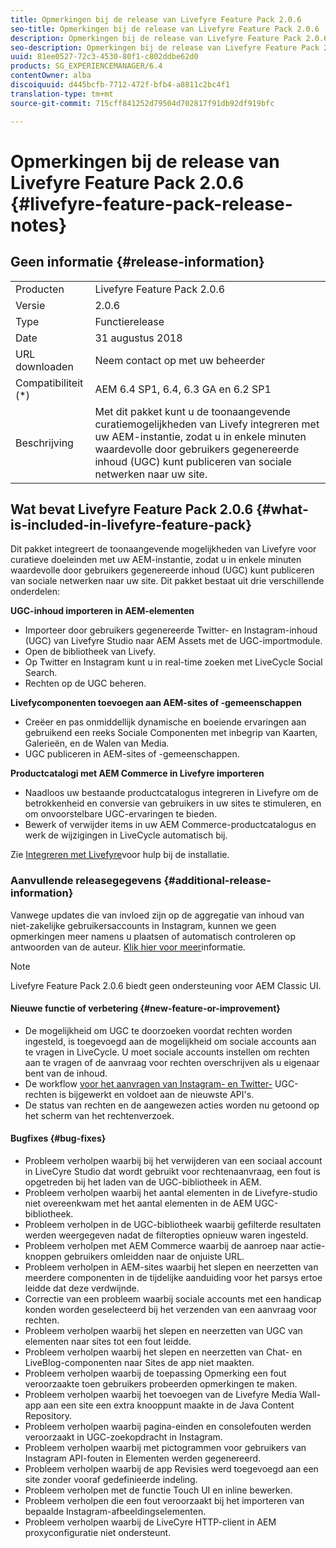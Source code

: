 ```yaml
---
title: Opmerkingen bij de release van Livefyre Feature Pack 2.0.6
seo-title: Opmerkingen bij de release van Livefyre Feature Pack 2.0.6
description: Opmerkingen bij de release van Livefyre Feature Pack 2.0.6
seo-description: Opmerkingen bij de release van Livefyre Feature Pack 2.0.6
uuid: 81ee0527-72c3-4530-80f1-c802ddbe62d0
products: SG_EXPERIENCEMANAGER/6.4
contentOwner: alba
discoiquuid: d445bcfb-7712-472f-bfb4-a8811c2bc4f1
translation-type: tm+mt
source-git-commit: 715cff841252d79504d702817f91db92df919bfc

---
```



# Opmerkingen bij de release van Livefyre Feature Pack 2.0.6 {#livefyre-feature-pack-release-notes}

## Geen informatie {#release-information}

<table> 
 <tbody>
  <tr>
   <td>Producten</td> 
   <td>Livefyre Feature Pack 2.0.6</td> 
  </tr>
  <tr>
   <td>Versie</td> 
   <td>2.0.6</td> 
  </tr>
  <tr>
   <td>Type</td> 
   <td>Functierelease</td> 
  </tr>
  <tr>
   <td>Date</td> 
   <td>31 augustus 2018</td> 
  </tr>
  <tr>
   <td>URL downloaden<br /> </td> 
   <td>Neem contact op met uw beheerder</td> 
  </tr>
  <tr>
   <td>Compatibiliteit (*)</td> 
   <td>AEM 6.4 SP1, 6.4, 6.3 GA en 6.2 SP1</td> 
  </tr>
  <tr>
   <td>Beschrijving</td> 
   <td>Met dit pakket kunt u de toonaangevende curatiemogelijkheden van Livefy integreren met uw AEM-instantie, zodat u in enkele minuten waardevolle door gebruikers gegenereerde inhoud (UGC) kunt publiceren van sociale netwerken naar uw site.</td> 
  </tr>
 </tbody>
</table>

## Wat bevat Livefyre Feature Pack 2.0.6 {#what-is-included-in-livefyre-feature-pack}

Dit pakket integreert de toonaangevende mogelijkheden van Livefyre voor curatieve doeleinden met uw AEM-instantie, zodat u in enkele minuten waardevolle door gebruikers gegenereerde inhoud (UGC) kunt publiceren van sociale netwerken naar uw site. Dit pakket bestaat uit drie verschillende onderdelen:

**UGC-inhoud importeren in AEM-elementen**

* Importeer door gebruikers gegenereerde Twitter- en Instagram-inhoud (UGC) van Livefyre Studio naar AEM Assets met de UGC-importmodule.
* Open de bibliotheek van Livefy.
* Op Twitter en Instagram kunt u in real-time zoeken met LiveCycle Social Search.
* Rechten op de UGC beheren.

**Livefycomponenten toevoegen aan AEM-sites of -gemeenschappen**

* Creëer en pas onmiddellijk dynamische en boeiende ervaringen aan gebruikend een reeks Sociale Componenten met inbegrip van Kaarten, Galerieën, en de Walen van Media.
* UGC publiceren in AEM-sites of -gemeenschappen.

**Productcatalogi met AEM Commerce in Livefyre importeren**

* Naadloos uw bestaande productcatalogus integreren in Livefyre om de betrokkenheid en conversie van gebruikers in uw sites te stimuleren, en om onvoorstelbare UGC-ervaringen te bieden.
* Bewerk of verwijder items in uw AEM Commerce-productcatalogus en werk de wijzigingen in LiveCycle automatisch bij.

Zie [Integreren met Livefyre](https://https://helpx.adobe.com/experience-manager/6-4/sites/administering/using/livefyre.html)voor hulp bij de installatie.

### Aanvullende releasegegevens {#additional-release-information}

Vanwege updates die van invloed zijn op de aggregatie van inhoud van niet-zakelijke gebruikersaccounts in Instagram, kunnen we geen opmerkingen meer namens u plaatsen of automatisch controleren op antwoorden van de auteur. [Klik hier voor meer](https://developers.facebook.com/blog/post/2018/04/04/facebook-api-platform-product-changes/)informatie.

>[!NOTE]
>
>Livefyre Feature Pack 2.0.6 biedt geen ondersteuning voor AEM Classic UI.

#### Nieuwe functie of verbetering {#new-feature-or-improvement}

* De mogelijkheid om UGC te doorzoeken voordat rechten worden ingesteld, is toegevoegd aan de mogelijkheid om sociale accounts aan te vragen in LiveCycle. U moet sociale accounts instellen om rechten aan te vragen of de aanvraag voor rechten overschrijven als u eigenaar bent van de inhoud.
* De workflow [voor het aanvragen van Instagram- en Twitter-](https://https://helpx.adobe.com/experience-manager/6-4/sites/administering/using/livefyre.html) UGC-rechten is bijgewerkt en voldoet aan de nieuwste API&#39;s.
* De status van rechten en de aangewezen acties worden nu getoond op het scherm van het rechtenverzoek.

#### Bugfixes {#bug-fixes}

* Probleem verholpen waarbij bij het verwijderen van een sociaal account in LiveCyre Studio dat wordt gebruikt voor rechtenaanvraag, een fout is opgetreden bij het laden van de UGC-bibliotheek in AEM.
* Probleem verholpen waarbij het aantal elementen in de Livefyre-studio niet overeenkwam met het aantal elementen in de AEM UGC-bibliotheek.
* Probleem verholpen in de UGC-bibliotheek waarbij gefilterde resultaten werden weergegeven nadat de filteropties opnieuw waren ingesteld.
* Probleem verholpen met AEM Commerce waarbij de aanroep naar actie-knoppen gebruikers omleidden naar de onjuiste URL.
* Probleem verholpen in AEM-sites waarbij het slepen en neerzetten van meerdere componenten in de tijdelijke aanduiding voor het parsys ertoe leidde dat deze verdwijnde.
* Correctie van een probleem waarbij sociale accounts met een handicap konden worden geselecteerd bij het verzenden van een aanvraag voor rechten.
* Probleem verholpen waarbij het slepen en neerzetten van UGC van elementen naar sites tot een fout leidde.
* Probleem verholpen waarbij het slepen en neerzetten van Chat- en LiveBlog-componenten naar Sites de app niet maakten.
* Probleem verholpen waarbij de toepassing Opmerking een fout veroorzaakte toen gebruikers probeerden opmerkingen te maken.
* Probleem verholpen waarbij het toevoegen van de Livefyre Media Wall-app aan een site een extra knooppunt maakte in de Java Content Repository.
* Probleem verholpen waarbij pagina-einden en consolefouten werden veroorzaakt in UGC-zoekopdracht in Instagram.
* Probleem verholpen waarbij met pictogrammen voor gebruikers van Instagram API-fouten in Elementen werden gegenereerd.
* Probleem verholpen waarbij de app Revisies werd toegevoegd aan een site zonder vooraf gedefinieerde indeling.
* Probleem verholpen met de functie Touch UI en inline bewerken.
* Probleem verholpen die een fout veroorzaakt bij het importeren van bepaalde Instagram-afbeeldingselementen.
* Probleem verholpen waarbij de LiveCyre HTTP-client in AEM proxyconfiguratie niet ondersteunt.

